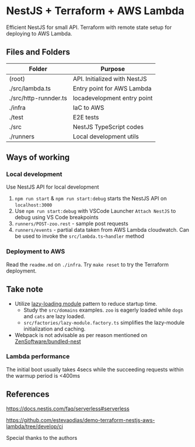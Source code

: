 # NestJS + Terraform + AWS Lambda

Efficient NestJS for small API. Terraform with remote state setup for deploying to AWS Lambda.

## Files and Folders

| Folder                | Purpose                      |
| --------------------- | ---------------------------- |
| (root)                | API. Initialized with NestJS |
| ./src/lambda.ts       | Entry point for AWS Lambda   |
| ./src/http-runnder.ts | locadevelopment entry point  |
| ./infra               | IaC to AWS                   |
| ./test                | E2E tests                    |
| ./src                 | NestJS TypeScript codes      |
| ./runners             | Local development utils      |

## Ways of working

### Local development

Use NestJS API for local development

1.  `npm run start` & `npm run start:debug` starts the NestJS API on `localhost:3000`
2.  Use `npm run start:debug` with VSCode Launcher `Attach NestJS` to debug using VS Code breakpoints
3.  `runners/POST-zoo.rest` - sample post requests
4.  `runners/events` - partial data taken from AWS Lambda cloudwatch. Can be used to invoke the `src/lambda.ts`-`handler` method

### Deployment to AWS

Read the `readme.md` on `./infra`. Try `make reset` to try the Terraform deployment.

## Take note

- Utilize [lazy-loading module](https://docs.nestjs.com/fundamentals/lazy-loading-modules) pattern to reduce startup time.
  - Study the `src/domains` examples. `zoo` is eagerly loaded while `dogs` and `cats` are lazy loaded.
  - `src/factories/lazy-module.factory.ts` simplifies the lazy-module initialization and caching.
- Webpack is not advisable as per reason mentioned on [ZenSoftware/bundled-nest](https://github.com/ZenSoftware/bundled-nest#-now-archived-for-historical-reference-)

### Lambda performance

The initial boot usually takes 4secs while the succeeding requests within the warmup period is <400ms

## References

https://docs.nestjs.com/faq/serverless#serverless

https://github.com/estevaodias/demo-terraform-nestjs-aws-lambda/tree/develop/ci

Special thanks to the authors
